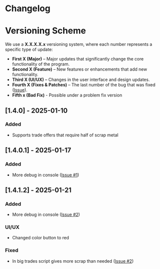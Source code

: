 # Changelog

# Versioning Scheme

We use a **X.X.X.X.x** versioning system, where each number represents a specific type of update:

- **First X (Major)** – Major updates that significantly change the core functionality of the program.  
- **Second X (Feature)** – New features or enhancements that add new functionality.  
- **Third X (UI/UX)** – Changes in the user interface and design updates.  
- **Fourth X (Fixes & Patches)** – The last number of the bug that was fixed ([Issue](https://github.com/BrBriz/One-Click-Offer/issues)).  
- **Fifth x (Bad Fix)** - Possible under a problem fix version

## [1.4.0] - 2025-01-10
### Added
- Supports trade offers that require half of scrap metal

## [1.4.0.1] - 2025-01-17
### Added
- More debug in console ([Issue #1](https://github.com/BrBriz/One-Click-Offer/issues/1))

## [1.4.1.2] - 2025-01-21
### Added 
- More debug in console ([Issue #2](https://github.com/BrBriz/One-Click-Offer/issues/2))
### UI/UX
- Changed color button to red 

### Fixed
- In big trades script gives more scrap than needed ([Issue #2](https://github.com/BrBriz/One-Click-Offer/issues/2))